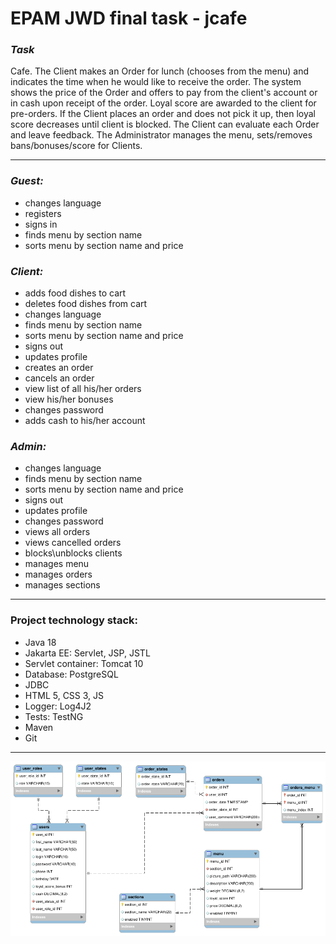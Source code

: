 # EPAM JWD final task - jcafe
### *Task*
Cafe. The Client makes an Order for lunch (chooses from the menu) and indicates the time when he would like to receive the order. The system shows the price of the Order and offers to pay from the client's account or in cash upon receipt of the order. Loyal score are awarded to the client for pre-orders. If the Client places an order and does not pick it up, then loyal score decreases until client is blocked. The Client can evaluate each Order and leave feedback. The Administrator manages the menu, sets/removes bans/bonuses/score for Clients.
***
### *Guest:*
- changes language
- registers
- signs in
- finds menu by section name
- sorts menu by section name and price

### *Client:*
- adds food dishes to cart
- deletes food dishes from cart
- changes language
- finds menu by section name
- sorts menu by section name and price
- signs out
- updates profile
- creates an order
- cancels an order
- view list of all his/her orders
- view his/her bonuses
- changes password
- adds cash to his/her account

### *Admin:*
- changes language
- finds menu by section name
- sorts menu by section name and price
- signs out
- updates profile
- changes password
- views all orders
- views cancelled orders
- blocks\unblocks clients
- manages menu
- manages orders
- manages sections
***
### Project technology stack:
- Java 18
- Jakarta EE: Servlet, JSP, JSTL
- Servlet container: Tomcat 10
- Database: PostgreSQL
- JDBC
- HTML 5, CSS 3, JS
- Logger: Log4J2
- Tests: TestNG
- Maven
- Git
***
![Database diagram](https://github.com/gibbonsite/jcafe/blob/master/jcafeDb.png)

